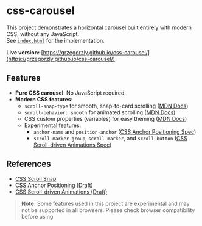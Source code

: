 # css-carousel

This project demonstrates a horizontal carousel built entirely with modern CSS, without any JavaScript.  
See [`index.html`](css-carousel/index.html) for the implementation.

**Live version:** [https://grzegorzly.github.io/css-carousel/](https://grzegorzly.github.io/css-carousel/)

## Features

- **Pure CSS carousel**: No JavaScript required.
- **Modern CSS features**:
  - `scroll-snap-type` for smooth, snap-to-card scrolling ([MDN Docs](https://developer.mozilla.org/en-US/docs/Web/CSS/scroll-snap-type))
  - `scroll-behavior: smooth` for animated scrolling ([MDN Docs](https://developer.mozilla.org/en-US/docs/Web/CSS/scroll-behavior))
  - CSS custom properties (variables) for easy theming ([MDN Docs](https://developer.mozilla.org/en-US/docs/Web/CSS/--*))
  - Experimental features:
    - `anchor-name` and `position-anchor` ([CSS Anchor Positioning Spec](https://drafts.csswg.org/css-anchor-position/))
    - `scroll-marker-group`, `scroll-marker`, and `scroll-button` ([CSS Scroll-driven Animations Spec](https://drafts.csswg.org/css-scroll-animations-1/))

## References

- [CSS Scroll Snap](https://developer.mozilla.org/en-US/docs/Web/CSS/CSS_Scroll_Snap)
- [CSS Anchor Positioning (Draft)](https://drafts.csswg.org/css-anchor-position/)
- [CSS Scroll-driven Animations (Draft)](https://drafts.csswg.org/css-scroll-animations-1/)

> **Note:** Some features used in this project are experimental and may not be supported in all browsers. Please check browser compatibility before using